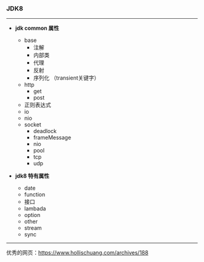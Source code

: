 ### JDK8 ###

---
  - **jdk common 属性**
    - base
      + 注解
      + 内部类
      + 代理
      + 反射
      + 序列化 （transient关键字）
    - http
      + get
      + post
    - 正则表达式
    - io
    - nio
    - socket
      + deadlock
      + frameMessage
      + nio
      + pool
      + tcp
      + udp
    
  - **jdk8 特有属性**
  
    + date
    + function
    + 接口
    + lambada
    + option
    + other
    + stream
    + sync
  

---
优秀的网页：https://www.hollischuang.com/archives/188